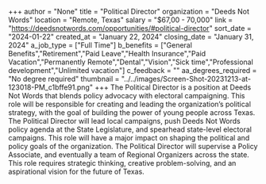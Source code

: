 +++
author = "None"
title = "Political Director"
organization = "Deeds Not Words"
location = "Remote, Texas"
salary = "$67,00 - 70,000"
link = "https://deedsnotwords.com/opportunities/#political-director"
sort_date = "2024-01-22"
created_at = "January 22, 2024"
closing_date = "January 31, 2024"
a_job_type = ["Full Time"]
b_benefits = ["General Benefits","Retirement","Paid Leave","Health Insurance","Paid Vacation","Permanently Remote","Dental","Vision","Sick time","Professional development","Unlimited vacation"]
c_feedback = ""
aa_degrees_required = "No degree required"
thumbnail = "../../images/Screen-Shot-20231213-at-123018-PM_c1bffe91.png"
+++
The Political Director is a position at Deeds Not Words that  blends policy advocacy with electoral campaigning. This role will be responsible for creating and leading the organization’s political strategy, with the goal of building the power of young people across Texas. The Political Director will lead local campaigns, push Deeds Not Words policy agenda at the State Legislature, and spearhead state-level electoral campaigns. This role will have a major impact on shaping the political and policy goals of the organization. The Political Director will supervise a Policy Associate, and eventually a team of Regional Organizers across the state. This role requires strategic thinking, creative problem-solving, and an aspirational vision for the future of Texas.
